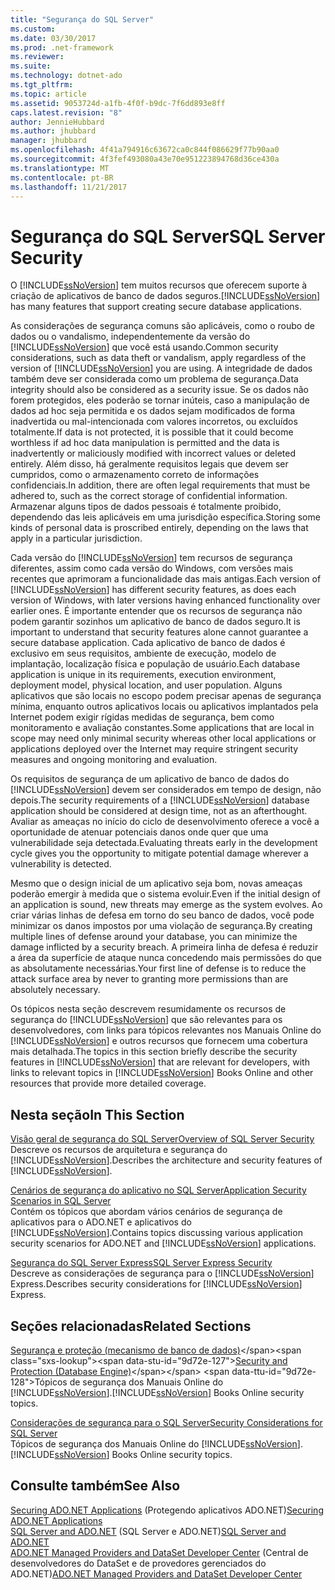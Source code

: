 ```yaml
---
title: "Segurança do SQL Server"
ms.custom: 
ms.date: 03/30/2017
ms.prod: .net-framework
ms.reviewer: 
ms.suite: 
ms.technology: dotnet-ado
ms.tgt_pltfrm: 
ms.topic: article
ms.assetid: 9053724d-a1fb-4f0f-b9dc-7f6dd893e8ff
caps.latest.revision: "8"
author: JennieHubbard
ms.author: jhubbard
manager: jhubbard
ms.openlocfilehash: 4f41a794916c63672ca0c844f086629f77b90aa0
ms.sourcegitcommit: 4f3fef493080a43e70e951223894768d36ce430a
ms.translationtype: MT
ms.contentlocale: pt-BR
ms.lasthandoff: 11/21/2017
---
```

# <a name="sql-server-security"></a><span data-ttu-id="9d72e-102">Segurança do SQL Server</span><span class="sxs-lookup"><span data-stu-id="9d72e-102">SQL Server Security</span></span>
<span data-ttu-id="9d72e-103">O [!INCLUDE[ssNoVersion](../../../../../includes/ssnoversion-md.md)] tem muitos recursos que oferecem suporte à criação de aplicativos de banco de dados seguros.</span><span class="sxs-lookup"><span data-stu-id="9d72e-103">[!INCLUDE[ssNoVersion](../../../../../includes/ssnoversion-md.md)] has many features that support creating secure database applications.</span></span>  
  
 <span data-ttu-id="9d72e-104">As considerações de segurança comuns são aplicáveis, como o roubo de dados ou o vandalismo, independentemente da versão do [!INCLUDE[ssNoVersion](../../../../../includes/ssnoversion-md.md)] que você está usando.</span><span class="sxs-lookup"><span data-stu-id="9d72e-104">Common security considerations, such as data theft or vandalism, apply regardless of the version of [!INCLUDE[ssNoVersion](../../../../../includes/ssnoversion-md.md)] you are using.</span></span> <span data-ttu-id="9d72e-105">A integridade de dados também deve ser considerada como um problema de segurança.</span><span class="sxs-lookup"><span data-stu-id="9d72e-105">Data integrity should also be considered as a security issue.</span></span> <span data-ttu-id="9d72e-106">Se os dados não forem protegidos, eles poderão se tornar inúteis, caso a manipulação de dados ad hoc seja permitida e os dados sejam modificados de forma inadvertida ou mal-intencionada com valores incorretos, ou excluídos totalmente.</span><span class="sxs-lookup"><span data-stu-id="9d72e-106">If data is not protected, it is possible that it could become worthless if ad hoc data manipulation is permitted and the data is inadvertently or maliciously modified with incorrect values or deleted entirely.</span></span> <span data-ttu-id="9d72e-107">Além disso, há geralmente requisitos legais que devem ser cumpridos, como o armazenamento correto de informações confidenciais.</span><span class="sxs-lookup"><span data-stu-id="9d72e-107">In addition, there are often legal requirements that must be adhered to, such as the correct storage of confidential information.</span></span> <span data-ttu-id="9d72e-108">Armazenar alguns tipos de dados pessoais é totalmente proibido, dependendo das leis aplicáveis em uma jurisdição específica.</span><span class="sxs-lookup"><span data-stu-id="9d72e-108">Storing some kinds of personal data is proscribed entirely, depending on the laws that apply in a particular jurisdiction.</span></span>  
  
 <span data-ttu-id="9d72e-109">Cada versão do [!INCLUDE[ssNoVersion](../../../../../includes/ssnoversion-md.md)] tem recursos de segurança diferentes, assim como cada versão do Windows, com versões mais recentes que aprimoram a funcionalidade das mais antigas.</span><span class="sxs-lookup"><span data-stu-id="9d72e-109">Each version of [!INCLUDE[ssNoVersion](../../../../../includes/ssnoversion-md.md)] has different security features, as does each version of Windows, with later versions having enhanced functionality over earlier ones.</span></span> <span data-ttu-id="9d72e-110">É importante entender que os recursos de segurança não podem garantir sozinhos um aplicativo de banco de dados seguro.</span><span class="sxs-lookup"><span data-stu-id="9d72e-110">It is important to understand that security features alone cannot guarantee a secure database application.</span></span> <span data-ttu-id="9d72e-111">Cada aplicativo de banco de dados é exclusivo em seus requisitos, ambiente de execução, modelo de implantação, localização física e população de usuário.</span><span class="sxs-lookup"><span data-stu-id="9d72e-111">Each database application is unique in its requirements, execution environment, deployment model, physical location, and user population.</span></span> <span data-ttu-id="9d72e-112">Alguns aplicativos que são locais no escopo podem precisar apenas de segurança mínima, enquanto outros aplicativos locais ou aplicativos implantados pela Internet podem exigir rígidas medidas de segurança, bem como monitoramento e avaliação constantes.</span><span class="sxs-lookup"><span data-stu-id="9d72e-112">Some applications that are local in scope may need only minimal security whereas other local applications or applications deployed over the Internet may require stringent security measures and ongoing monitoring and evaluation.</span></span>  
  
 <span data-ttu-id="9d72e-113">Os requisitos de segurança de um aplicativo de banco de dados do [!INCLUDE[ssNoVersion](../../../../../includes/ssnoversion-md.md)] devem ser considerados em tempo de design, não depois.</span><span class="sxs-lookup"><span data-stu-id="9d72e-113">The security requirements of a [!INCLUDE[ssNoVersion](../../../../../includes/ssnoversion-md.md)] database application should be considered at design time, not as an afterthought.</span></span> <span data-ttu-id="9d72e-114">Avaliar as ameaças no início do ciclo de desenvolvimento oferece a você a oportunidade de atenuar potenciais danos onde quer que uma vulnerabilidade seja detectada.</span><span class="sxs-lookup"><span data-stu-id="9d72e-114">Evaluating threats early in the development cycle gives you the opportunity to mitigate potential damage wherever a vulnerability is detected.</span></span>  
  
 <span data-ttu-id="9d72e-115">Mesmo que o design inicial de um aplicativo seja bom, novas ameaças poderão emergir à medida que o sistema evoluir.</span><span class="sxs-lookup"><span data-stu-id="9d72e-115">Even if the initial design of an application is sound, new threats may emerge as the system evolves.</span></span> <span data-ttu-id="9d72e-116">Ao criar várias linhas de defesa em torno do seu banco de dados, você pode minimizar os danos impostos por uma violação de segurança.</span><span class="sxs-lookup"><span data-stu-id="9d72e-116">By creating multiple lines of defense around your database, you can minimize the damage inflicted by a security breach.</span></span> <span data-ttu-id="9d72e-117">A primeira linha de defesa é reduzir a área da superfície de ataque nunca concedendo mais permissões do que as absolutamente necessárias.</span><span class="sxs-lookup"><span data-stu-id="9d72e-117">Your first line of defense is to reduce the attack surface area by never to granting more permissions than are absolutely necessary.</span></span>  
  
 <span data-ttu-id="9d72e-118">Os tópicos nesta seção descrevem resumidamente os recursos de segurança do [!INCLUDE[ssNoVersion](../../../../../includes/ssnoversion-md.md)] que são relevantes para os desenvolvedores, com links para tópicos relevantes nos Manuais Online do [!INCLUDE[ssNoVersion](../../../../../includes/ssnoversion-md.md)] e outros recursos que fornecem uma cobertura mais detalhada.</span><span class="sxs-lookup"><span data-stu-id="9d72e-118">The topics in this section briefly describe the security features in [!INCLUDE[ssNoVersion](../../../../../includes/ssnoversion-md.md)] that are relevant for developers, with links to relevant topics in [!INCLUDE[ssNoVersion](../../../../../includes/ssnoversion-md.md)] Books Online and other resources that provide more detailed coverage.</span></span>  
  
## <a name="in-this-section"></a><span data-ttu-id="9d72e-119">Nesta seção</span><span class="sxs-lookup"><span data-stu-id="9d72e-119">In This Section</span></span>  
 [<span data-ttu-id="9d72e-120">Visão geral de segurança do SQL Server</span><span class="sxs-lookup"><span data-stu-id="9d72e-120">Overview of SQL Server Security</span></span>](../../../../../docs/framework/data/adonet/sql/overview-of-sql-server-security.md)  
 <span data-ttu-id="9d72e-121">Descreve os recursos de arquitetura e segurança do [!INCLUDE[ssNoVersion](../../../../../includes/ssnoversion-md.md)].</span><span class="sxs-lookup"><span data-stu-id="9d72e-121">Describes the architecture and security features of [!INCLUDE[ssNoVersion](../../../../../includes/ssnoversion-md.md)].</span></span>  
  
 [<span data-ttu-id="9d72e-122">Cenários de segurança do aplicativo no SQL Server</span><span class="sxs-lookup"><span data-stu-id="9d72e-122">Application Security Scenarios in SQL Server</span></span>](../../../../../docs/framework/data/adonet/sql/application-security-scenarios-in-sql-server.md)  
 <span data-ttu-id="9d72e-123">Contém os tópicos que abordam vários cenários de segurança de aplicativos para o ADO.NET e aplicativos do [!INCLUDE[ssNoVersion](../../../../../includes/ssnoversion-md.md)].</span><span class="sxs-lookup"><span data-stu-id="9d72e-123">Contains topics discussing various application security scenarios for ADO.NET and [!INCLUDE[ssNoVersion](../../../../../includes/ssnoversion-md.md)] applications.</span></span>  
  
 [<span data-ttu-id="9d72e-124">Segurança do SQL Server Express</span><span class="sxs-lookup"><span data-stu-id="9d72e-124">SQL Server Express Security</span></span>](../../../../../docs/framework/data/adonet/sql/sql-server-express-security.md)  
 <span data-ttu-id="9d72e-125">Descreve as considerações de segurança para o [!INCLUDE[ssNoVersion](../../../../../includes/ssnoversion-md.md)] Express.</span><span class="sxs-lookup"><span data-stu-id="9d72e-125">Describes security considerations for [!INCLUDE[ssNoVersion](../../../../../includes/ssnoversion-md.md)] Express.</span></span>  
  
## <a name="related-sections"></a><span data-ttu-id="9d72e-126">Seções relacionadas</span><span class="sxs-lookup"><span data-stu-id="9d72e-126">Related Sections</span></span>  
 <span data-ttu-id="9d72e-127">[Segurança e proteção (mecanismo de banco de dados)](http://msdn2.microsoft.com/library/bb510589\(SQL.100\).aspx.)</span><span class="sxs-lookup"><span data-stu-id="9d72e-127">[Security and Protection (Database Engine)](http://msdn2.microsoft.com/library/bb510589\(SQL.100\).aspx.)</span></span>  
 <span data-ttu-id="9d72e-128">Tópicos de segurança dos Manuais Online do [!INCLUDE[ssNoVersion](../../../../../includes/ssnoversion-md.md)].</span><span class="sxs-lookup"><span data-stu-id="9d72e-128">[!INCLUDE[ssNoVersion](../../../../../includes/ssnoversion-md.md)] Books Online security topics.</span></span>  
  
 [<span data-ttu-id="9d72e-129">Considerações de segurança para o SQL Server</span><span class="sxs-lookup"><span data-stu-id="9d72e-129">Security Considerations for SQL Server</span></span>](http://go.microsoft.com/fwlink/?LinkId=98587)  
 <span data-ttu-id="9d72e-130">Tópicos de segurança dos Manuais Online do [!INCLUDE[ssNoVersion](../../../../../includes/ssnoversion-md.md)].</span><span class="sxs-lookup"><span data-stu-id="9d72e-130">[!INCLUDE[ssNoVersion](../../../../../includes/ssnoversion-md.md)] Books Online security topics.</span></span>  
  
## <a name="see-also"></a><span data-ttu-id="9d72e-131">Consulte também</span><span class="sxs-lookup"><span data-stu-id="9d72e-131">See Also</span></span>  
 <span data-ttu-id="9d72e-132">[Securing ADO.NET Applications](../../../../../docs/framework/data/adonet/securing-ado-net-applications.md) (Protegendo aplicativos ADO.NET)</span><span class="sxs-lookup"><span data-stu-id="9d72e-132">[Securing ADO.NET Applications](../../../../../docs/framework/data/adonet/securing-ado-net-applications.md)</span></span>  
 <span data-ttu-id="9d72e-133">[SQL Server and ADO.NET](../../../../../docs/framework/data/adonet/sql/index.md) (SQL Server e ADO.NET)</span><span class="sxs-lookup"><span data-stu-id="9d72e-133">[SQL Server and ADO.NET](../../../../../docs/framework/data/adonet/sql/index.md)</span></span>  
 <span data-ttu-id="9d72e-134">[ADO.NET Managed Providers and DataSet Developer Center](http://go.microsoft.com/fwlink/?LinkId=217917) (Central de desenvolvedores do DataSet e de provedores gerenciados do ADO.NET)</span><span class="sxs-lookup"><span data-stu-id="9d72e-134">[ADO.NET Managed Providers and DataSet Developer Center](http://go.microsoft.com/fwlink/?LinkId=217917)</span></span>
